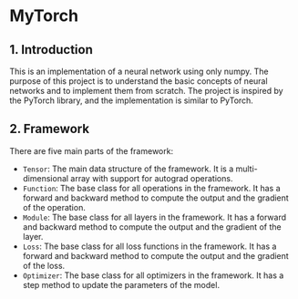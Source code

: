 # MyTorch

## 1. Introduction

This is an implementation of a neural network using only numpy. The purpose of this project is to understand the basic concepts of neural networks and to implement them from scratch. The project is inspired by the PyTorch library, and the implementation is similar to PyTorch.

## 2. Framework

There are five main parts of the framework:
- `Tensor`: The main data structure of the framework. It is a multi-dimensional array with support for autograd operations.
- `Function`: The base class for all operations in the framework. It has a forward and backward method to compute the output and the gradient of the operation.
- `Module`: The base class for all layers in the framework. It has a forward and backward method to compute the output and the gradient of the layer.
- `Loss`: The base class for all loss functions in the framework. It has a forward and backward method to compute the output and the gradient of the loss.
- `Optimizer`: The base class for all optimizers in the framework. It has a step method to update the parameters of the model.

